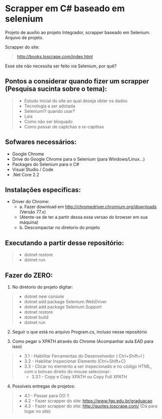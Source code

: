 # Scrapper em C# baseado em selenium

Projeto de auxílio ao projeto Integrador, scrapper baseado em Selenium.
Arquivo de projeto.

Scrapper do site:
> http://books.toscrape.com/index.html

Esse site não necessita ser feito via Selenium, por quê?

## Pontos a considerar quando fizer um scrapper (Pesquisa sucinta sobre o tema):
> - Estudo inicial do site ao qual deseja obter os dados
> - Tecnologia a ser adotada
> - Selenium!? quando usar? 
> - Leis 
> - Como não ser bloquado
> - Como passar de captchas e re-capthas

## Sofwares necessários:
- Google Chrome
- Drive do Google Chrome para o Selenium (para Windows/Linux...)
- Packages do Selenium para o C#
- Visual Studio / Code
- .Net Core 2.2

## Instalações especificas:
- Driver do Chrome:
    - a. Fazer download em http://chromedriver.chromium.org/downloads (Versão 77.x)
    -    (Atente-se de ter a partir dessa essa versao do browser em sua máquina)
    - b. Descompactar no diretorio do projeto

## Executando a partir desse repositório:
> - dotnet restore
> - dotnet run

## Fazer do ZERO:

1. No diretorio do projeto digitar:
> - dotnet new console
> - dotnet add package Selenium.WebDriver 
> - dotnet add package Selenium.Support 
> - dotnet restore
> - dotnet build
> - dotnet run

2. Seguir o que está no arquivo Program.cs, incluso nesse repositório

3. Como pegar o XPATH através do Chrome (Acompanhar aula EAD para isso)
> - 3.1 - Habilitar Ferramentas do Desenvolvedor ( Ctrl+Shift+I )
> - 3.2 - Habilitar Inspecionar Elemento (Ctrl+Shift+C)
> - 3.3 - Clicar no elemento a ser inspecionado e no código HTML, com o bot±ao direito do mouse selecionar:
>   - 3.3.1 - Copy e Copy XPATH ou Copy Full XPATH 

4. Possíveis entregas de projetos:
> - 4.1 - Passar para OO !!
> - 4.2 - Fazer scrapper do site: https://www.fgp.edu.br/graduacao
> - 4.3 - Fazer scrapper do site: http://quotes.toscrape.com/ (Dá para logar no site)



